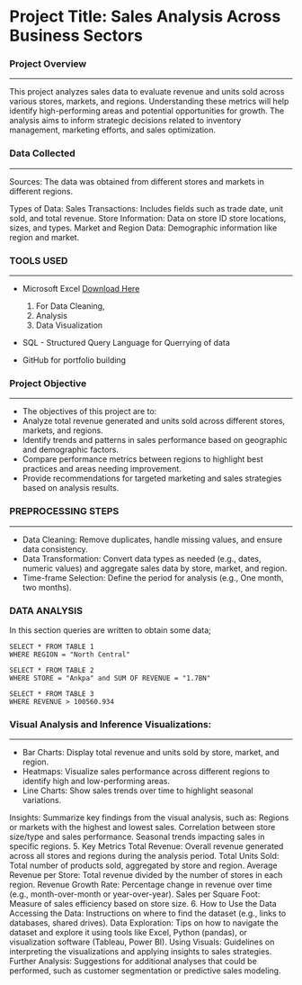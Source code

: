 # Project Title: Sales Analysis Across Business Sectors 

### Project Overview
---

This project analyzes sales data to evaluate revenue and units sold across various stores, markets, and regions. Understanding these metrics will help identify high-performing areas and potential opportunities for growth. The analysis aims to inform strategic decisions related to inventory management, marketing efforts, and sales optimization.

### Data Collected
---
Sources: The data was obtained from different stores and markets in different regions.

Types of Data:
Sales Transactions: Includes fields such as trade date, unit sold, and total revenue.
Store Information: Data on store ID store locations, sizes, and types.
Market and Region Data: Demographic information like region and market.

### TOOLS USED
---
- Microsoft Excel [Download Here](https//www.microsoft.com)
  1. For Data Cleaning,
  2. Analysis 
  3. Data Visualization
 
- SQL - Structured Query Language for Querrying of data
  
- GitHub for portfolio building

### Project Objective
---
  - The objectives of this project are to:
  - Analyze total revenue generated and units sold across different stores, 
    markets, and regions.
  - Identify trends and patterns in sales performance based on geographic and 
    demographic factors.
  - Compare performance metrics between regions to highlight best practices and 
    areas needing improvement.
  - Provide recommendations for targeted marketing and sales strategies based on 
    analysis results.

 ### PREPROCESSING STEPS
 ---
- Data Cleaning: Remove duplicates, handle missing values, and ensure data 
       consistency.
- Data Transformation: Convert data types as needed (e.g., dates, numeric 
       values) and aggregate sales data by store, market, and region.
- Time-frame Selection: Define the period for analysis (e.g., One month, two 
     months).

 ### DATA ANALYSIS   
In this section queries are written to obtain some data;

```
SELECT * FROM TABLE 1
WHERE REGION = "North Central"

SELECT * FROM TABLE 2
WHERE STORE = "Ankpa" and SUM OF REVENUE = "1.7BN"

SELECT * FROM TABLE 3
WHERE REVENUE > 100560.934
 ```

### Visual Analysis and Inference Visualizations:
---
 - Bar Charts: Display total revenue and units sold by store, market, and region.
 - Heatmaps: Visualize sales performance across different regions to identify 
   high and low-performing areas.
 - Line Charts: Show sales trends over time to highlight seasonal variations.



Insights:
Summarize key findings from the visual analysis, such as:
Regions or markets with the highest and lowest sales.
Correlation between store size/type and sales performance.
Seasonal trends impacting sales in specific regions.
5. Key Metrics
Total Revenue: Overall revenue generated across all stores and regions during the analysis period.
Total Units Sold: Total number of products sold, aggregated by store and region.
Average Revenue per Store: Total revenue divided by the number of stores in each region.
Revenue Growth Rate: Percentage change in revenue over time (e.g., month-over-month or year-over-year).
Sales per Square Foot: Measure of sales efficiency based on store size.
6. How to Use the Data
Accessing the Data: Instructions on where to find the dataset (e.g., links to databases, shared drives).
Data Exploration: Tips on how to navigate the dataset and explore it using tools like Excel, Python (pandas), or visualization software (Tableau, Power BI).
Using Visuals: Guidelines on interpreting the visualizations and applying insights to sales strategies.
Further Analysis: Suggestions for additional analyses that could be performed, such as customer segmentation or predictive sales modeling.
